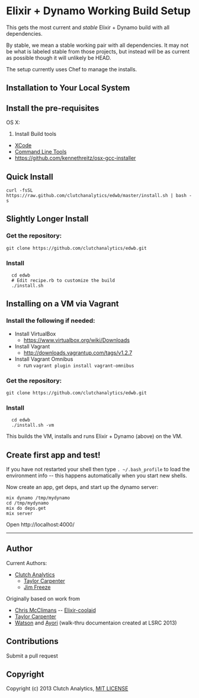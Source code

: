 # Elixir + Dynamo Working Build Setup

This gets the most current and *stable* Elixir + Dynamo build with all dependencies.

By stable, we mean a stable working pair with all dependencies.  It may not be
what is labeled stable from those projects, but instead will be as current as
possible though it will unlikely be HEAD.

The setup currently uses Chef to manage the installs.

Installation to Your Local System
---------------------------------

## Install the pre-requisites

OS X:
 1. Install Build tools
   - [XCode](https://itunes.apple.com/us/app/xcode/id497799835)
   - [Command Line Tools](https://developer.apple.com/downloads)
   - https://github.com/kennethreitz/osx-gcc-installer

## Quick Install

```curl -fsSL https://raw.github.com/clutchanalytics/edwb/master/install.sh | bash -s```

## Slightly Longer Install

### Get the repository:

```
git clone https://github.com/clutchanalytics/edwb.git
```

### Install

```
  cd edwb
  # Edit recipe.rb to customize the build
  ./install.sh
```

Installing on a VM via Vagrant
------------------------------

### Install the following if needed:

 * Install VirtualBox
   - https://www.virtualbox.org/wiki/Downloads
 * Install Vagrant 
   - http://downloads.vagrantup.com/tags/v1.2.7
 * Install Vagrant Omnibus
   - run ```vagrant plugin install vagrant-omnibus```


### Get the repository:
```
git clone https://github.com/clutchanalytics/edwb.git
```

### Install
```
  cd edwb
  ./install.sh -vm
```

This builds the VM, installs and runs Elixir + Dynamo (above) on the VM.

## Create first app and test!

If you have not restarted your shell then type ```. ~/.bash_profile``` to load
the environment info -- this happens automatically when you start new shells.

Now create an app, get deps, and start up the dynamo server:

```
mix dynamo /tmp/mydynamo
cd /tmp/mydynamo
mix do deps.get
mix server
```

Open http://localhost:4000/

---

Author
------

Current Authors:
 * [Clutch Analytics](https://github.com/clutchanalytics/)
   - [Taylor Carpenter](https://github.com/taylor)
   - [Jim Freeze](https://github.com/jfreeze/)

Originally based on work from
 * [Chris McClimans](https://github.com/hh) -- [Elixir-coolaid](https://github.com/codcafe/elixir-coolaid)
 * [Taylor Carpenter](https://github.com/taylor)
 * [Watson](https://github.com/wavell) and [Ayori](https://github.com/iayori) (walk-thru documentaion created at LSRC 2013)

Contributions
-------------

Submit a pull request

Copyright
---------

Copyright (c) 2013 Clutch Analytics, [MIT LICENSE](https://raw.github.com/clutchanalytics/elixir-dynamo-working-builds/master/LICENSE)

